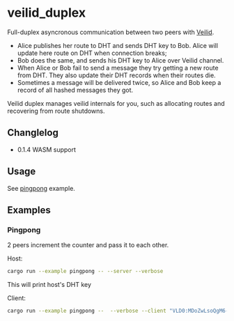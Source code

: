 # veilid_duplex 

Full-duplex asyncronous communication between two peers with [Veilid](https://gitlab.com/veilid/veilid).

- Alice publishes her route to DHT and sends DHT key to Bob. Alice will update here route on DHT when connection breaks;
- Bob does the same, and sends his DHT key to Alice over Veilid channel.
- When Alice or Bob fail to send a message they try getting a new route from DHT. They also update their DHT records when their routes die.
- Sometimes a message will be delivered twice, so Alice and Bob keep a record of all hashed messages they got.

Veilid duplex manages veilid internals for you, such as allocating routes and recovering from route shutdowns.

## Changlelog

- 0.1.4 WASM support

## Usage

See [pingpong](examples/pingpong.rs) example.

## Examples

### Pingpong

2 peers increment the counter and pass it to each other.

Host: 
```bash
cargo run --example pingpong -- --server --verbose
```

This will print host's DHT key

Client: 
```bash
cargo run --example pingpong --  --verbose --client "VLD0:MDoZwLsoQgM6-XKE3giy-8r53e4yCod5Y546laT0El0"
```